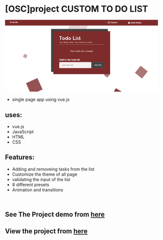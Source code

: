 # [OSC]project CUSTOM TO DO LIST
![Banner](https://github.com/HadyAhmed00/-OSC-project-CUSTOM-TO-DO-LIST/blob/main/img/readme_pic.png)
* single page app using vue.js   

## uses:
* vue.js
* JavaScript
* HTML 
* CSS 

## Features:
* Adding and removeing tasks from the list 
* Customize the theme of all page 
* validating the input of the list
* 8 different presets
* Animation and transitions



<br>

## See The Project demo from [here](https://drive.google.com/file/d/1xGyfo81WxPYENXVYheE6MeDxyRH1LxmR/view?usp=sharing)

## View the project from [here](https://hadyahmed00.github.io/-OSC-project-CUSTOM-TO-DO-LIST/)

<br>

